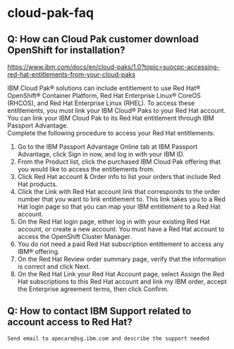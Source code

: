 # cloud-pak-faq  
  
  ## Q: How can Cloud Pak customer download OpenShift for installation? 
  
  https://www.ibm.com/docs/en/cloud-paks/1.0?topic=suocpc-accessing-red-hat-entitlements-from-your-cloud-paks
  
  IBM Cloud Pak® solutions can include entitlement to use Red Hat® OpenShift® Container Platform, Red Hat Enterprise Linux® CoreOS (RHCOS), and Red Hat Enterprise Linux (RHEL). To access these entitlements, you must link your IBM Cloud® Paks to your Red Hat account. You can link your IBM Cloud Pak to its Red Hat entitlement through IBM Passport Advantage.  
  Complete the following procedure to access your Red Hat entitlements:
  1. Go to the IBM Passport Advantage Online tab at IBM Passport Advantage, click Sign in now, and log in with your IBM ID.
  2. From the Product list, click the purchased IBM Cloud Pak offering that you would like to access the entitlements from.
  3. Click Red Hat account & Order info to list your orders that include Red Hat products.
  4. Click the Link with Red Hat account link that corresponds to the order number that you want to link entitlement to. This link takes you to a Red Hat login page so that you can map your IBM entitlement to a Red Hat account.
  5. On the Red Hat login page, either log in with your existing Red Hat account, or create a new account. You must have a Red Hat account to access the OpenShift Cluster Manager.
  6. You do not need a paid Red Hat subscription entitlement to access any IBM® offering.
  7. On the Red Hat Review order summary page, verify that the information is correct and click Next.
  8. On the Red Hat Link your Red Hat Account page, select Assign the Red Hat subscriptions to this Red Hat account and link my IBM order, accept the Enterprise agreement terms, then click Confirm.
  
## Q: How to contact IBM Support related to account access to Red Hat?
    
    Send email to apecare@sg.ibm.com and describe the support needed  
